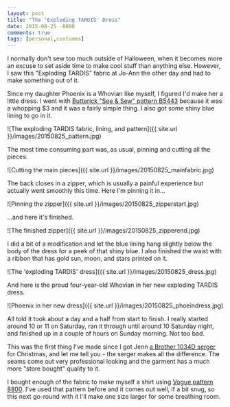 ```yaml
---
layout: post
title: "The 'Exploding TARDIS' Dress"
date: 2015-08-25 -0800
comments: true
tags: [personal,costumes]
---
```

I normally don't sew too much outside of Halloween, when it becomes more an excuse to set aside time to make cool stuff than anything else. However, I saw this "Exploding TARDIS" fabric at Jo-Ann the other day and had to make something out of it.

Since my daughter Phoenix is a Whovian like myself, I figured I'd make her a little dress. I went with [Butterick "See & Sew" pattern B5443](http://butterick.mccall.com/b5443-products-10827.php?page_id=678) because it was a whopping $3 and it was a fairly simple thing. I also got some shiny blue lining to go in it.

![The exploding TARDIS fabric, lining, and pattern]({{ site.url }}/images/20150825_pattern.jpg)

The most time consuming part was, as usual, pinning and cutting all the pieces.

![Cutting the main pieces]({{ site.url }}/images/20150825_mainfabric.jpg)

The back closes in a zipper, which is usually a painful experience but actually went smoothly this time. Here I'm pinning it in...

![Pinning the zipper]({{ site.url }}/images/20150825_zipperstart.jpg)

...and here it's finished.

![The finished zipper]({{ site.url }}/images/20150825_zipperend.jpg)

I did a bit of a modification and let the blue lining hang slightly below the body of the dress for a peek of that shiny blue. I also finished the waist with a ribbon that has gold sun, moon, and stars printed on it.

![The 'exploding TARDIS' dress]({{ site.url }}/images/20150825_dress.jpg)

And here is the proud four-year-old Whovian in her new exploding TARDIS dress.

![Phoenix in her new dress]({{ site.url }}/images/20150825_phoeindress.jpg)

All told it took about a day and a half from start to finish. I really started around 10 or 11 on Saturday, ran it through until around 10 Saturday night, and finished up in a couple of hours on Sunday morning. Not too bad.

This was the first thing I've made since I got Jenn [a Brother 1034D serger](http://www.amazon.com/dp/B0000CBK1L?tag=mhsvortex) for Christmas, and let me tell you - the serger makes all the difference. The seams come out very professional looking and the garment has a much more "store bought" quality to it.

I bought enough of the fabric to make myself a shirt using [Vogue pattern 8800](http://voguepatterns.mccall.com/v8800-products-16442.php?page_id=289). I've used that pattern before and it comes out well, if a bit snug, so this next go-round with it I'll make one size larger for some breathing room.
